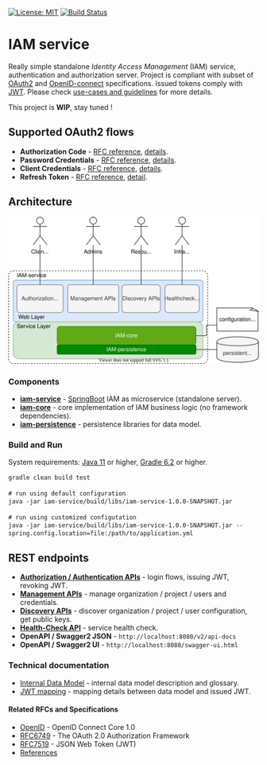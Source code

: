 [![License: MIT](https://img.shields.io/badge/License-MIT-yellow.svg)](https://opensource.org/licenses/MIT)
[![Build Status](https://travis-ci.org/jveverka/iam-service.svg?branch=master)](https://travis-ci.org/jveverka/iam-service)

# IAM service
Really simple standalone *Identity Access Management* (IAM) service, authentication and authorization server. 
Project is compliant with subset of [OAuth2](https://tools.ietf.org/html/rfc6749) 
and [OpenID-connect](https://openid.net/specs/openid-connect-core-1_0.html) specifications. 
Issued tokens comply with [JWT](https://tools.ietf.org/html/rfc7519). 
Please check [use-cases and guidelines](docs/IAM-usecases-and-guidelines.md) for more details.

This project is __WIP__, stay tuned !

## Supported OAuth2 flows
* __Authorization Code__ - [RFC reference](https://tools.ietf.org/html/rfc6749#section-1.3.1), [details](docs/oauth2/131_authorization-code-flow.md).
* __Password Credentials__ - [RFC reference](https://tools.ietf.org/html/rfc6749#section-1.3.3), [details](docs/oauth2/133_password-credentials-flow.md).
* __Client Credentials__ - [RFC reference](https://tools.ietf.org/html/rfc6749#section-1.3.4), [details](docs/oauth2/134_client-credentials-flow.md).
* __Refresh Token__ - [RFC reference](https://tools.ietf.org/html/rfc6749#section-1.5), [detail](docs/oauth2/15_refresh-token.md).

## Architecture
![architecture](docs/IAM-service-architecture.svg)

### Components
* [__iam-service__](iam-service) - [SpringBoot](https://spring.io/projects/spring-boot) IAM as microservice (standalone server). 
* [__iam-core__](iam-core) - core implementation of IAM business logic (no framework dependencies).
* [__iam-persistence__](iam-persistence) - persistence libraries for data model.

### Build and Run
System requirements: 
[Java 11](https://adoptopenjdk.net/?variant=openjdk11&jvmVariant=hotspot) or higher, 
[Gradle 6.2](https://gradle.org/install/) or higher.
```
gradle clean build test

# run using default configuration
java -jar iam-service/build/libs/iam-service-1.0.0-SNAPSHOT.jar

# run using customized configutation
java -jar iam-service/build/libs/iam-service-1.0.0-SNAPSHOT.jar --spring.config.location=file:/path/to/application.yml
```
## REST endpoints 
* [__Authorization / Authentication APIs__](docs/apis/IAM-authorization-and-authentication-apis.md) - login flows, issuing JWT, revoking JWT.
* [__Management APIs__](docs/apis/IAM-management-apis.md) - manage organization / project / users and credentials.
* [__Discovery APIs__](docs/apis/IAM-discovery-apis.md) - discover organization / project / user configuration, get public keys.
* [__Health-Check API__](docs/apis/IAM-heath-check.md) - service health check.
* __OpenAPI / Swagger2 JSON__ - ```http://localhost:8080/v2/api-docs```
* __OpenAPI / Swagger2 UI__ - ```http://localhost:8080/swagger-ui.html```

### Technical documentation
* [Internal Data Model](docs/IAM-data-model.md) - internal data model description and glossary.
* [JWT mapping](docs/JWT-mapping-details.md) - mapping details between data model and issued JWT.

#### Related RFCs and Specifications
* [OpenID](https://openid.net/specs/openid-connect-core-1_0.html) - OpenID Connect Core 1.0
* [RFC6749](https://tools.ietf.org/html/rfc6749) - The OAuth 2.0 Authorization Framework
* [RFC7519](https://tools.ietf.org/html/rfc7519) - JSON Web Token (JWT)
* [References](docs/references.md)